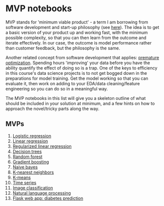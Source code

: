 # MVP notebooks

MVP stands for 'minimum viable product' - a term I am borrowing from software development and start-up philosophy (see [here](https://en.wikipedia.org/wiki/Minimum_viable_product)). The idea is to get a basic version of your product up and working fast, with the minimum possible complexity, so that you can then learn from the outcome and iterate effectively. In our case, the outcome is model performance rather than customer feedback, but the philosophy is the same.

Another related concept from software development that applies: [premature optimization](https://stackoverflow.com/questions/385506/when-is-optimisation-premature). Spending hours 'improving' your data before you have the ability quantify the effect of doing so is a trap. One of the keys to efficiency in this course's data science projects is to not get bogged down in the preparations for model training. Get the model working so that you can evaluate it, then work on adding to your EDA/data cleaning/feature engineering so you can do so in a meaningful way.

The MVP notebooks in this list will give you a skeleton outline of what should be included in your solution at minimum, and a few hints on how to approach the novel/tricky parts along the way.

## MVPs

1. [Logistic regression](https://github.com/4GeeksAcademy/gperdrizet-logistic-regression-project/blob/main/src/mvp.ipynb)
2. [Linear regression](https://github.com/4GeeksAcademy/gperdrizet-linear-regression/blob/main/src/mvp.ipynb)
3. [Regularized linear regression](https://github.com/4GeeksAcademy/gperdrizet-regularized-linear-regression/tree/main/src/mvp.ipynb)
4. [Decision trees](https://github.com/4GeeksAcademy/gperdrizet-diabetes-prediction/blob/main/src/decision_tree_mvp.ipynb)
5. [Random forest](https://github.com/4GeeksAcademy/gperdrizet-diabetes-prediction/blob/main/src/decision_tree_mvp.ipynb)
6. [Gradient boosting](https://github.com/4GeeksAcademy/gperdrizet-diabetes-prediction/blob/main/src/gradient_boosting_mvp.ipynb)
7. [Naive bayes](https://github.com/4GeeksAcademy/gperdrizet-naive-bayes-project/blob/main/src/MVP.ipynb)
8. [K-nearest neighbors](https://github.com/4GeeksAcademy/gperdrizet-k-nearest-neighbors/blob/main/src/mvp.ipynb)
9. [K-means](https://github.com/4GeeksAcademy/gperdrizet-k-means/blob/main/src/mvp.ipynb)
10. [Time series](https://github.com/4GeeksAcademy/gperdrizet-time-series-project/blob/main/src/mvp.ipynb)
11. [Image classification](https://github.com/4GeeksAcademy/gperdrizet-image-classification/blob/main/src/mvp.ipynb)
12. [Natural language processing](https://github.com/4GeeksAcademy/gperdrizet-NLP-project/blob/main/src/mvp.ipynb)
13. [Flask web app: diabetes prediction](https://github.com/4GeeksAcademy/gperdrizet-ML-web-app-using-Flask)